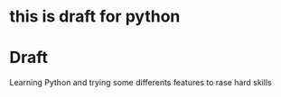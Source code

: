 # this is draft for python

**Draft**
========================================================================
Learning Python and trying some differents features to rase hard skills